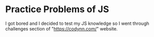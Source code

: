 # Practice Problems of JS

I got bored and I decided to test my JS knowledge so I went through challenges section of "https://codynn.com/" website.
